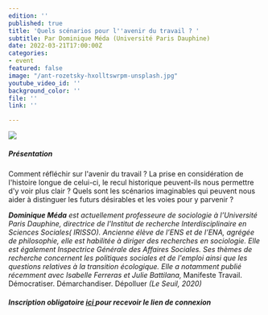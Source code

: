 ```yaml
---
edition: ''
published: true
title: 'Quels scénarios pour l''avenir du travail ? '
subtitle: Par Dominique Méda (Université Paris Dauphine)
date: 2022-03-21T17:00:00Z
categories:
- event
featured: false
image: "/ant-rozetsky-hxolltswrpm-unsplash.jpg"
youtube_video_id: ''
background_color: ''
file: ''
link: ''

---
```

![](/image-annonce-webinaire210322.png)

##### Présentation

Comment réfléchir sur l'avenir du travail ? La prise en considération de l'histoire longue de celui-ci, le recul historique peuvent-ils nous permettre d'y voir plus clair ? Quels sont les scénarios imaginables qui peuvent nous aider à distinguer les futurs désirables et les voies pour y parvenir ?

**_Dominique Méda_** _est actuellement professeure de sociologie à l’Université Paris Dauphine, directrice de l'Institut de recherche Interdisciplinaire en Sciences Sociales( IRISSO). Ancienne élève de l’ENS et de l’ENA, agrégée de philosophie, elle est habilitée à diriger des recherches en sociologie. Elle est également Inspectrice Générale des Affaires Sociales. Ses thèmes de recherche concernent les politiques sociales et de l'emploi ainsi que les questions relatives à la transition écologique. Elle a notamment publié récemment avec Isabelle Ferreras et Julie Battilana,_ Manifeste Travail. Démocratiser. Démarchandiser. Dépolluer _(Le Seuil, 2020)_

##### Inscription obligatoire [ici ](https://my.weezevent.com/webinaire-quels-scenarios-pour-lavenir-du-travail)pour recevoir le lien de connexion

##### 